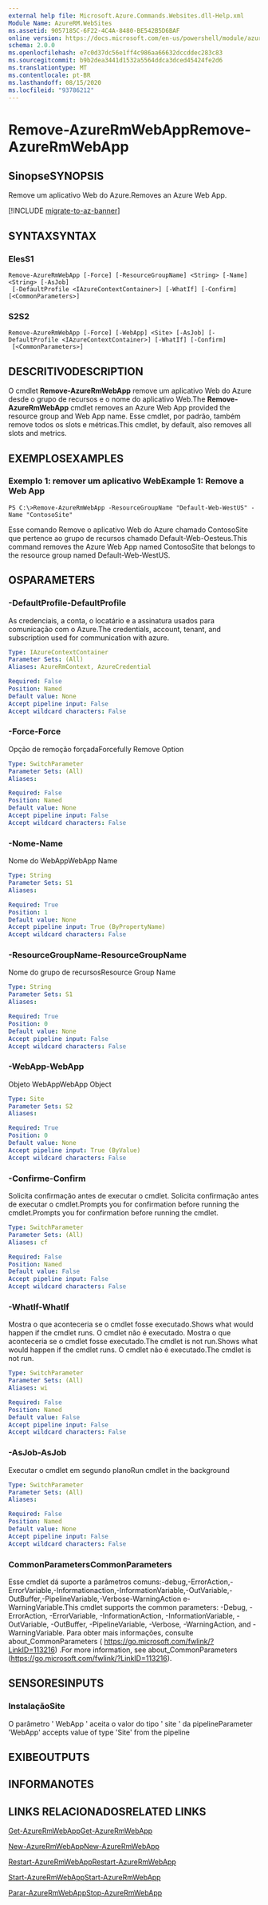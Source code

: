 ```yaml
---
external help file: Microsoft.Azure.Commands.Websites.dll-Help.xml
Module Name: AzureRM.WebSites
ms.assetid: 9057185C-6F22-4C4A-8480-BE542B5D6BAF
online version: https://docs.microsoft.com/en-us/powershell/module/azurerm.websites/remove-azurermwebapp
schema: 2.0.0
ms.openlocfilehash: e7c0d37dc56e1ff4c986aa66632dccddec283c83
ms.sourcegitcommit: b9b2dea3441d1532a5564ddca3dced45424fe2d6
ms.translationtype: MT
ms.contentlocale: pt-BR
ms.lasthandoff: 08/15/2020
ms.locfileid: "93786212"
---
```

# <span data-ttu-id="57aee-101">Remove-AzureRmWebApp</span><span class="sxs-lookup"><span data-stu-id="57aee-101">Remove-AzureRmWebApp</span></span>

## <span data-ttu-id="57aee-102">Sinopse</span><span class="sxs-lookup"><span data-stu-id="57aee-102">SYNOPSIS</span></span>
<span data-ttu-id="57aee-103">Remove um aplicativo Web do Azure.</span><span class="sxs-lookup"><span data-stu-id="57aee-103">Removes an Azure Web App.</span></span>

[!INCLUDE [migrate-to-az-banner](../../includes/migrate-to-az-banner.md)]

## <span data-ttu-id="57aee-104">SYNTAX</span><span class="sxs-lookup"><span data-stu-id="57aee-104">SYNTAX</span></span>

### <span data-ttu-id="57aee-105">Eles</span><span class="sxs-lookup"><span data-stu-id="57aee-105">S1</span></span>
```
Remove-AzureRmWebApp [-Force] [-ResourceGroupName] <String> [-Name] <String> [-AsJob]
 [-DefaultProfile <IAzureContextContainer>] [-WhatIf] [-Confirm] [<CommonParameters>]
```

### <span data-ttu-id="57aee-106">S2</span><span class="sxs-lookup"><span data-stu-id="57aee-106">S2</span></span>
```
Remove-AzureRmWebApp [-Force] [-WebApp] <Site> [-AsJob] [-DefaultProfile <IAzureContextContainer>] [-WhatIf] [-Confirm]
 [<CommonParameters>]
```

## <span data-ttu-id="57aee-107">DESCRITIVO</span><span class="sxs-lookup"><span data-stu-id="57aee-107">DESCRIPTION</span></span>
<span data-ttu-id="57aee-108">O cmdlet **Remove-AzureRmWebApp** remove um aplicativo Web do Azure desde o grupo de recursos e o nome do aplicativo Web.</span><span class="sxs-lookup"><span data-stu-id="57aee-108">The **Remove-AzureRmWebApp** cmdlet removes an Azure Web App provided the resource group and Web App name.</span></span>
<span data-ttu-id="57aee-109">Esse cmdlet, por padrão, também remove todos os slots e métricas.</span><span class="sxs-lookup"><span data-stu-id="57aee-109">This cmdlet, by default, also removes all slots and metrics.</span></span>

## <span data-ttu-id="57aee-110">EXEMPLOS</span><span class="sxs-lookup"><span data-stu-id="57aee-110">EXAMPLES</span></span>

### <span data-ttu-id="57aee-111">Exemplo 1: remover um aplicativo Web</span><span class="sxs-lookup"><span data-stu-id="57aee-111">Example 1: Remove a Web App</span></span>
```
PS C:\>Remove-AzureRmWebApp -ResourceGroupName "Default-Web-WestUS" -Name "ContosoSite"
```

<span data-ttu-id="57aee-112">Esse comando Remove o aplicativo Web do Azure chamado ContosoSite que pertence ao grupo de recursos chamado Default-Web-Oesteus.</span><span class="sxs-lookup"><span data-stu-id="57aee-112">This command removes the Azure Web App named ContosoSite that belongs to the resource group named Default-Web-WestUS.</span></span>

## <span data-ttu-id="57aee-113">OS</span><span class="sxs-lookup"><span data-stu-id="57aee-113">PARAMETERS</span></span>

### <span data-ttu-id="57aee-114">-DefaultProfile</span><span class="sxs-lookup"><span data-stu-id="57aee-114">-DefaultProfile</span></span>
<span data-ttu-id="57aee-115">As credenciais, a conta, o locatário e a assinatura usados para comunicação com o Azure.</span><span class="sxs-lookup"><span data-stu-id="57aee-115">The credentials, account, tenant, and subscription used for communication with azure.</span></span>

```yaml
Type: IAzureContextContainer
Parameter Sets: (All)
Aliases: AzureRmContext, AzureCredential

Required: False
Position: Named
Default value: None
Accept pipeline input: False
Accept wildcard characters: False
```

### <span data-ttu-id="57aee-116">-Force</span><span class="sxs-lookup"><span data-stu-id="57aee-116">-Force</span></span>
<span data-ttu-id="57aee-117">Opção de remoção forçada</span><span class="sxs-lookup"><span data-stu-id="57aee-117">Forcefully Remove Option</span></span>

```yaml
Type: SwitchParameter
Parameter Sets: (All)
Aliases: 

Required: False
Position: Named
Default value: None
Accept pipeline input: False
Accept wildcard characters: False
```

### <span data-ttu-id="57aee-118">-Nome</span><span class="sxs-lookup"><span data-stu-id="57aee-118">-Name</span></span>
<span data-ttu-id="57aee-119">Nome do WebApp</span><span class="sxs-lookup"><span data-stu-id="57aee-119">WebApp Name</span></span>

```yaml
Type: String
Parameter Sets: S1
Aliases: 

Required: True
Position: 1
Default value: None
Accept pipeline input: True (ByPropertyName)
Accept wildcard characters: False
```

### <span data-ttu-id="57aee-120">-ResourceGroupName</span><span class="sxs-lookup"><span data-stu-id="57aee-120">-ResourceGroupName</span></span>
<span data-ttu-id="57aee-121">Nome do grupo de recursos</span><span class="sxs-lookup"><span data-stu-id="57aee-121">Resource Group Name</span></span>

```yaml
Type: String
Parameter Sets: S1
Aliases: 

Required: True
Position: 0
Default value: None
Accept pipeline input: False
Accept wildcard characters: False
```

### <span data-ttu-id="57aee-122">-WebApp</span><span class="sxs-lookup"><span data-stu-id="57aee-122">-WebApp</span></span>
<span data-ttu-id="57aee-123">Objeto WebApp</span><span class="sxs-lookup"><span data-stu-id="57aee-123">WebApp Object</span></span>

```yaml
Type: Site
Parameter Sets: S2
Aliases: 

Required: True
Position: 0
Default value: None
Accept pipeline input: True (ByValue)
Accept wildcard characters: False
```

### <span data-ttu-id="57aee-124">-Confirme</span><span class="sxs-lookup"><span data-stu-id="57aee-124">-Confirm</span></span>
<span data-ttu-id="57aee-125">Solicita confirmação antes de executar o cmdlet. Solicita confirmação antes de executar o cmdlet.</span><span class="sxs-lookup"><span data-stu-id="57aee-125">Prompts you for confirmation before running the cmdlet.Prompts you for confirmation before running the cmdlet.</span></span>

```yaml
Type: SwitchParameter
Parameter Sets: (All)
Aliases: cf

Required: False
Position: Named
Default value: False
Accept pipeline input: False
Accept wildcard characters: False
```

### <span data-ttu-id="57aee-126">-WhatIf</span><span class="sxs-lookup"><span data-stu-id="57aee-126">-WhatIf</span></span>
<span data-ttu-id="57aee-127">Mostra o que aconteceria se o cmdlet fosse executado.</span><span class="sxs-lookup"><span data-stu-id="57aee-127">Shows what would happen if the cmdlet runs.</span></span>
<span data-ttu-id="57aee-128">O cmdlet não é executado. Mostra o que aconteceria se o cmdlet fosse executado.</span><span class="sxs-lookup"><span data-stu-id="57aee-128">The cmdlet is not run.Shows what would happen if the cmdlet runs.</span></span>
<span data-ttu-id="57aee-129">O cmdlet não é executado.</span><span class="sxs-lookup"><span data-stu-id="57aee-129">The cmdlet is not run.</span></span>

```yaml
Type: SwitchParameter
Parameter Sets: (All)
Aliases: wi

Required: False
Position: Named
Default value: False
Accept pipeline input: False
Accept wildcard characters: False
```

### <span data-ttu-id="57aee-130">-AsJob</span><span class="sxs-lookup"><span data-stu-id="57aee-130">-AsJob</span></span>
<span data-ttu-id="57aee-131">Executar o cmdlet em segundo plano</span><span class="sxs-lookup"><span data-stu-id="57aee-131">Run cmdlet in the background</span></span>

```yaml
Type: SwitchParameter
Parameter Sets: (All)
Aliases: 

Required: False
Position: Named
Default value: None
Accept pipeline input: False
Accept wildcard characters: False
```

### <span data-ttu-id="57aee-132">CommonParameters</span><span class="sxs-lookup"><span data-stu-id="57aee-132">CommonParameters</span></span>
<span data-ttu-id="57aee-133">Esse cmdlet dá suporte a parâmetros comuns:-debug,-ErrorAction,-ErrorVariable,-Informationaction,-InformationVariable,-OutVariable,-OutBuffer,-PipelineVariable,-Verbose-WarningAction e-WarningVariable.</span><span class="sxs-lookup"><span data-stu-id="57aee-133">This cmdlet supports the common parameters: -Debug, -ErrorAction, -ErrorVariable, -InformationAction, -InformationVariable, -OutVariable, -OutBuffer, -PipelineVariable, -Verbose, -WarningAction, and -WarningVariable.</span></span> <span data-ttu-id="57aee-134">Para obter mais informações, consulte about_CommonParameters ( https://go.microsoft.com/fwlink/?LinkID=113216) .</span><span class="sxs-lookup"><span data-stu-id="57aee-134">For more information, see about_CommonParameters (https://go.microsoft.com/fwlink/?LinkID=113216).</span></span>

## <span data-ttu-id="57aee-135">SENSORES</span><span class="sxs-lookup"><span data-stu-id="57aee-135">INPUTS</span></span>

### <span data-ttu-id="57aee-136">Instalação</span><span class="sxs-lookup"><span data-stu-id="57aee-136">Site</span></span>
<span data-ttu-id="57aee-137">O parâmetro ' WebApp ' aceita o valor do tipo ' site ' da pipeline</span><span class="sxs-lookup"><span data-stu-id="57aee-137">Parameter 'WebApp' accepts value of type 'Site' from the pipeline</span></span>

## <span data-ttu-id="57aee-138">EXIBE</span><span class="sxs-lookup"><span data-stu-id="57aee-138">OUTPUTS</span></span>

## <span data-ttu-id="57aee-139">INFORMA</span><span class="sxs-lookup"><span data-stu-id="57aee-139">NOTES</span></span>

## <span data-ttu-id="57aee-140">LINKS RELACIONADOS</span><span class="sxs-lookup"><span data-stu-id="57aee-140">RELATED LINKS</span></span>

[<span data-ttu-id="57aee-141">Get-AzureRmWebApp</span><span class="sxs-lookup"><span data-stu-id="57aee-141">Get-AzureRmWebApp</span></span>](./Get-AzureRmWebApp.md)

[<span data-ttu-id="57aee-142">New-AzureRmWebApp</span><span class="sxs-lookup"><span data-stu-id="57aee-142">New-AzureRmWebApp</span></span>](./New-AzureRmWebApp.md)

[<span data-ttu-id="57aee-143">Restart-AzureRmWebApp</span><span class="sxs-lookup"><span data-stu-id="57aee-143">Restart-AzureRmWebApp</span></span>](./Restart-AzureRmWebApp.md)

[<span data-ttu-id="57aee-144">Start-AzureRmWebApp</span><span class="sxs-lookup"><span data-stu-id="57aee-144">Start-AzureRmWebApp</span></span>](./Start-AzureRmWebApp.md)

[<span data-ttu-id="57aee-145">Parar-AzureRmWebApp</span><span class="sxs-lookup"><span data-stu-id="57aee-145">Stop-AzureRmWebApp</span></span>](./Stop-AzureRmWebApp.md)


